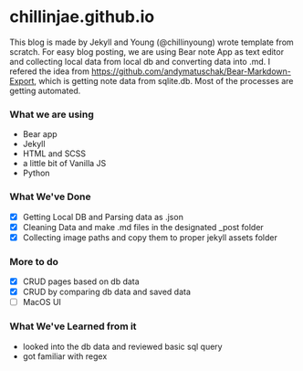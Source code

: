 # chillinjae.github.io

This blog is made by Jekyll and Young (@chillinyoung) wrote template from scratch. For easy blog posting, we are using Bear note App as text editor and collecting local data from local db and converting data into .md. I refered the idea from https://github.com/andymatuschak/Bear-Markdown-Export, which is getting note data from sqlite.db. Most of the processes are getting automated.

### What we are using
- Bear app
- Jekyll
- HTML and SCSS
- a little bit of Vanilla JS
- Python

### What We've Done
- [x] Getting Local DB and Parsing data as .json
- [x] Cleaning Data and make .md files in the designated _post folder
- [x] Collecting image paths and copy them to proper jekyll assets folder

### More to do
- [x] CRUD pages based on db data
- [x] CRUD by comparing db data and saved data
- [ ] MacOS UI

### What We've Learned from it
- looked into the db data and reviewed basic sql query
- got familiar with regex
